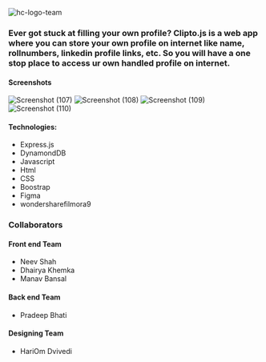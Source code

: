![hc-logo-team](https://user-images.githubusercontent.com/59135264/93686911-16768480-fad7-11ea-9bf8-cf161890b30c.png)


### Ever got stuck at filling your own profile? Clipto.js is a web app where you can store your own profile on internet like name, rollnumbers, linkedin profile links, etc. So you will have a one stop place to access ur own handled profile on internet.

#### Screenshots

![Screenshot (107)](https://user-images.githubusercontent.com/59135264/93686942-4cb40400-fad7-11ea-9433-61c36b754c12.png)
![Screenshot (108)](https://user-images.githubusercontent.com/59135264/93686950-5b022000-fad7-11ea-9031-b705d726d551.png)
![Screenshot (109)](https://user-images.githubusercontent.com/59135264/93686951-5c334d00-fad7-11ea-95c8-33e7401598a8.png)
![Screenshot (110)](https://user-images.githubusercontent.com/59135264/93686952-5c334d00-fad7-11ea-88c6-1aa08a8609b0.png)

#### Technologies:
* Express.js
* DynamondDB
* Javascript
* Html
* CSS
* Boostrap
* Figma
* wondersharefilmora9

### Collaborators

#### Front end Team
* Neev Shah 
* Dhairya Khemka
* Manav Bansal

#### Back end Team
* Pradeep Bhati

#### Designing Team
* HariOm Dvivedi

